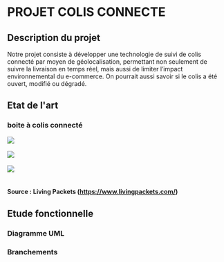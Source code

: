 # PROJET COLIS CONNECTE

## Description du projet 

Notre projet consiste à développer une  technologie de suivi de colis connecté par moyen de géolocalisation, permettant non seulement de suivre la livraison en temps réel, mais aussi de limiter l’impact environnemental du e-commerce. On pourrait aussi savoir si le colis a été ouvert, modifié ou dégradé.

## Etat de l'art 

### boite à colis connecté
<img src="https://github.com/institut-galilee/2020-smart-box/blob/master/doc/pictures/colis.jpg"/>
<br></br>
<img src="https://github.com/institut-galilee/2020-smart-box/blob/master/doc/pictures/boite.jpeg"/>
<br></br>
<img src="https://github.com/institut-galilee/2020-smart-box/blob/master/doc/pictures/tel.jpg"/>
<br></br>

#### Source : Living Packets (https://www.livingpackets.com/)

## Etude fonctionnelle 

### Diagramme UML

### Branchements 

